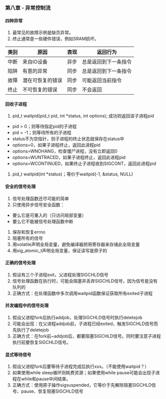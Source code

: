 <link rel="stylesheet" href="../extra/ideal-image-slider.css">
<link rel="stylesheet" href="../extra/ideal-default-theme.css">
<script src="../extra/ideal-image-slider.js"></script>
<script src="../extra/ideal-iis-bullet-nav.js"></script>
<script>
let gitbook = gitbook || [];
gitbook.push(function() {
    let slider = new IdealImageSlider.Slider('.IdealImageSlider');
    slider.addBulletNav();
});
</script>

### 第八章 - 异常控制流

#### 四种异常
1. 最常见的故障示例是缺页异常。
1. 终止通常是一些硬件错误，例如SRAM损坏。

|类别|原因|表现|返回行为|
| --- | --- | --- | --- |
|中断 |来自IO设备|异步|总是返回到下一条指令|
|陷阱 |有意的异常|同步|总是返回到下一条指令|
|故障 |潜在可恢复的错误|同步|可能返回当前指令|
|终止 |不可恢复的错误|同步|不会返回|

#### 回收子进程
1. pid_t waitpid(pid_t pid, int *status, int options); 成功则返回该子进程pid
  * pid > 0；则等待指定pid的子进程
  * pid = -1；则等待所有的子进程
  * status不为空指针，则子进程的终止状态就保存在status中
  * options=0，如果子进程终止，返回此进程pid
  * options=WNOHANG，检查僵尸进程，没有立即返回0
  * options=WUNTRACED，如果子进程终止，返回此进程pid
  * options=WCONTINUED，如果终止子进程收到SIGCONT，返回此进程pid
1. pid_t waitpid(int *status)；等价于waitpid(-1, &status, NULL)

#### 安全的信号处理
1. 信号处理函数还尽可能的简单
1. 只使用异步信号安全函数：
  * 要么它是可重入的（只访问局部变量）
  * 要么它不能被信号处理函数中断
1. 保存和恢复errno
1. 阻塞所有的信号
1. 用volatile声明全局变量，避免编译器把用寄存器来存储此全局变量
1. 用sig_atomic_t声明全局变量，保证读写是原子的

#### 正确的信号处理
1. 假设有三个子进程exit，父进程处理SIGCHLD信号
1. 信号处理函数在执行时，可能会阻塞并丢弃SIGCHLD信号，因为信号是没有队列的
1. 正确方式：在处理函数中多次调用waitpid函数保证获取所有exited子进程

#### 并发编程中的信号处理
1. 假设父进程fork后执行addjob，处理SIGCHLD信号时执行deletejob
1. 可能会出现：在父进程addjob前，子进程已经exited，触发SIGCHLD信号而先执行了deletejob
1. 正确方式：在fork前~addjob后，都要阻塞SIGCHLD信号。同时要注意子进程执行前要恢复SIGCHLD信号。

#### 显式等待信号
1. 假设父进程fork后要等待子进程完成后执行xxx。（不能使用waitpid？）
1. 如果使用while sleep循环则耗费资源；如果使用while pause可能会出现子进程在while和pause中间结束。
1. 正确方式：使用原子操作sigsuspended，它等价于先解除阻塞SIGCHLD信号、pause、恢复阻塞SIGCHLD信号





